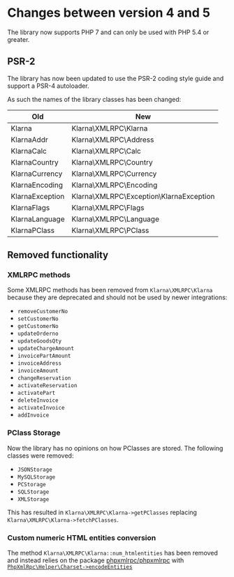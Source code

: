 # Changes between version 4 and 5
The library now supports PHP 7 and can only be used with PHP 5.4 or greater.

## PSR-2
The library has now been updated to use the PSR-2 coding style guide and support a PSR-4 autoloader.

As such the names of the library classes has been changed:

| Old             | New                                     |
| --------------- | --------------------------------------- |
| Klarna          | Klarna\XMLRPC\Klarna                    |
| KlarnaAddr      | Klarna\XMLRPC\Address                   |
| KlarnaCalc      | Klarna\XMLRPC\Calc                      |
| KlarnaCountry   | Klarna\XMLRPC\Country                   |
| KlarnaCurrency  | Klarna\XMLRPC\Currency                  |
| KlarnaEncoding  | Klarna\XMLRPC\Encoding                  |
| KlarnaException | Klarna\XMLRPC\Exception\KlarnaException |
| KlarnaFlags     | Klarna\XMLRPC\Flags                     |
| KlarnaLanguage  | Klarna\XMLRPC\Language                  |
| KlarnaPClass    | Klarna\XMLRPC\PClass                    |

## Removed functionality
### XMLRPC methods
Some XMLRPC methods has been removed from `Klarna\XMLRPC\Klarna` because they are deprecated and should not be used by newer integrations:

* `removeCustomerNo`
* `setCustomerNo`
* `getCustomerNo`
* `updateOrderno`
* `updateGoodsQty`
* `updateChargeAmount`
* `invoicePartAmount`
* `invoiceAddress`
* `invoiceAmount`
* `changeReservation`
* `activateReservation`
* `activatePart`
* `deleteInvoice`
* `activateInvoice`
* `addInvoice`

### PClass Storage
Now the library has no opinions on how PClasses are stored. The following classes were removed:

* `JSONStorage`
* `MySQLStorage`
* `PCStorage`
* `SQLStorage`
* `XMLStorage`

This has resulted in `Klarna\XMLRPC\Klarna->getPClasses` replacing `Klarna\XMLRPC\Klarna->fetchPClasses`.

### Custom numeric HTML entities conversion
The method `Klarna\XMLRPC\Klarna::num_htmlentities` has been removed and instead relies on the package [phpxmlrpc/phpxmlrpc](https://packagist.org/packages/phpxmlrpc/phpxmlrpc) with [`PhpXmlRpc\Helper\Charset->encodeEntities`](https://github.com/gggeek/phpxmlrpc/blob/master/src/Helper/Charset.php#L89)
